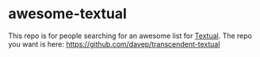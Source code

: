 # awesome-textual

This repo is for people searching for an awesome list for [Textual](https://textual.textualize.io). The repo you want is here: https://github.com/davep/transcendent-textual
